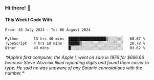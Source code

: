 ### Hi there! 👋

#### This Week I Code With
<!--START_SECTION:waka-->

```txt
From: 30 July 2024 - To: 06 August 2024

Python       13 hrs 46 mins  █████████████████▒░░░░░░░   68.67 %
TypeScript   4 hrs 10 mins   █████▒░░░░░░░░░░░░░░░░░░░   20.78 %
Other        43 mins         █░░░░░░░░░░░░░░░░░░░░░░░░   03.62 %
```

<!--END_SECTION:waka-->

<!--STARTS_HERE_QUOTE_README-->
<i>❝Apple’s first computer, the Apple I, went on sale in 1976 for $666.66 because Steve Wozniak liked repeating digits and found them easier to type. He said he was unaware of any Satanic connotations with the number.❞</i>
<!--ENDS_HERE_QUOTE_README-->
